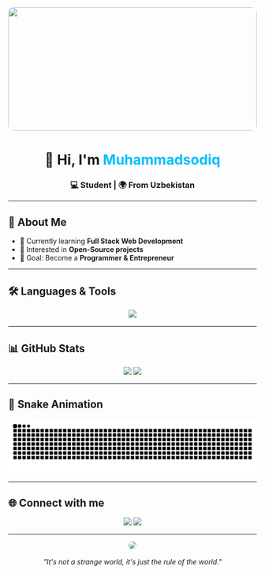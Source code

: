 <!-- Profile Banner -->
<div align="center">
  <img src="https://media1.tenor.com/m/jQOaL1vlr0oAAAAd/kaneki-ken-tokyo-ghoul.gif" width="100%" height="250px" style="object-fit: cover; border-radius: 10px;" />
</div>

<!-- Nickname -->
<h1 align="center">👋 Hi, I'm <span style="color:#00bfff;">Muhammadsodiq</span></h1>

<!-- Subtitle -->
<h3 align="center">💻 Student | 🌍 From Uzbekistan</h3>

---

## 🚀 About Me
- 🔭 Currently learning **Full Stack Web Development**
- 🌱 Interested in **Open-Source projects**
- 🎯 Goal: Become a **Programmer & Entrepreneur**

---

## 🛠️ Languages & Tools
<p align="center">
  <img src="https://skillicons.dev/icons?i=html,css,js,react,nodejs,python,git,github,vscode" />
</p>

---

## 📊 GitHub Stats
<p align="center">
  <img src="https://github-readme-stats.vercel.app/api?username=codemsodiq&show_icons=true&theme=tokyonight&hide_border=true" height="160"/>
  <img src="https://github-readme-stats.vercel.app/api/top-langs/?username=codemsodiq&layout=compact&theme=tokyonight&hide_border=true" height="160"/>
</p>

---

## 🐍 Snake Animation
<p align="center">
  <img src="https://raw.githubusercontent.com/codemsodiq/codemsodiq/output/snake.svg" alt="Snake animation" />
</p>

---

## 🌐 Connect with me
<p align="center">
  <a href="mailto:mqmq3885@gmail.com"><img src="https://img.shields.io/badge/-Email-D14836?style=for-the-badge&logo=gmail&logoColor=white" /></a>
  <a href="https://github.com/codemsodiq"><img src="https://img.shields.io/badge/-GitHub-100000?style=for-the-badge&logo=github&logoColor=white" /></a>
</p>

---

<div align="center">
  <img src="https://media.tenor.com/hbOlVdqUXEkAAAAi/kaneki.gif" width="150px" style="border-radius:50%;" />
  <p><i>"It's not a strange world, it's just the rule of the world."</i></p>
</div>
